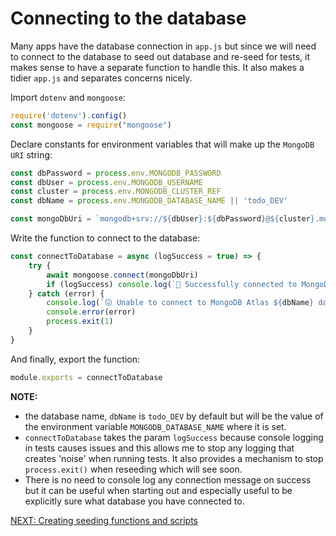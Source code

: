 # Connecting to the database

Many apps have the database connection in `app.js` but since we will need to connect to the database to seed out database and re-seed for tests, it makes sense to have a separate function to handle this. It also makes a tidier `app.js` and separates concerns nicely.

Import `dotenv` and `mongoose`:

```javascript
require('dotenv').config()
const mongoose = require("mongoose")
```

Declare constants for environment variables that will make up the `MongoDB URI` string:

```javascript
const dbPassword = process.env.MONGODB_PASSWORD
const dbUser = process.env.MONGODB_USERNAME
const cluster = process.env.MONGODB_CLUSTER_REF
const dbName = process.env.MONGODB_DATABASE_NAME || 'todo_DEV'

const mongoDbUri = `mongodb+srv://${dbUser}:${dbPassword}@${cluster}.mongodb.net/${dbName}`
```

Write the function to connect to the database:

```javascript
const connectToDatabase = async (logSuccess = true) => {
    try {
        await mongoose.connect(mongoDbUri)
        if (logSuccess) console.log(`🥳 Successfully connected to MongoDB Atlas ${dbName} database! 🌎`)
    } catch (error) {
        console.log(`😖 Unable to connect to MongoDB Atlas ${dbName} database! ❌`)
        console.error(error)
        process.exit(1)
    }
}
```

And finally, export the function:

```javascript
module.exports = connectToDatabase
```

**NOTE:** 
- the database name, `dbName` is `todo_DEV` by default but will be the value of the environment variable `MONGODB_DATABASE_NAME` where it is set.
- `connectToDatabase` takes the param `logSuccess` because console logging in tests causes issues and this allows me to stop any logging that creates 'noise' when running tests. It also provides a mechanism to stop `process.exit()` when reseeding which will see soon.
- There is no need to console log any connection message on success but it can be useful when starting out and especially useful to be explicitly sure what database you have connected to.

[NEXT: Creating seeding functions and scripts](6.seedingFunctions.md)
